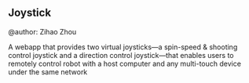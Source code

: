## Joystick

@author: Zihao Zhou

A webapp that provides two virtual joysticks—a spin-speed & shooting control joystick and a direction control joystick—that enables users to remotely control robot with a host computer and any multi-touch device under the same network